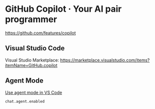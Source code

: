 # GitHub Copilot · Your AI pair programmer

<https://github.com/features/copilot>

## Visual Studio Code

Visual Studio Marketplace:
<https://marketplace.visualstudio.com/items?itemName=GitHub.copilot>

## Agent Mode

[Use agent mode in VS Code](https://code.visualstudio.com/docs/copilot/chat/chat-agent-mode)

`chat.agent.enabled`

